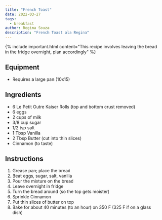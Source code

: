```yaml
---
title: "French Toast"
date: 2022-03-27
tags:
  - breakfast
author: Regina Souza
description: "French Toast ala Regina"
---
```


{% include important.html content="This recipe involves leaving the bread in the fridge overnight,
                                   plan accordingly" %}

## Equipment

* Requires a large pan (10x15)

## Ingredients

* 6 Le Petit Outre Kaiser Rolls (top and bottom crust removed)
* 6 eggs
* 2 cups of milk
* 3/8 cup sugar
* 1/2 tsp salt
* 1 Tbsp Vanilla
* 2 Tbsp Butter (cut into thin slices) 
* Cinnamon (to taste)

## Instructions

1. Grease pan; place the bread
2. Beat eggs, sugar, salt, vanilla
3. Pour the mixture on the bread
4. Leave overnight in fridge
5. Turn the bread around (so the top gets moister)
6. Sprinkle Cinnamon
7. Put thin slices of butter on top
8. Bake for about 40 minutes (to an hour) on 350 F (325 F if on a glass dish)


